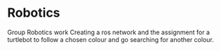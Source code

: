 # Robotics
Group Robotics work
Creating a ros network and the assignment for a turtlebot to follow a chosen colour and go searching for another colour. 
